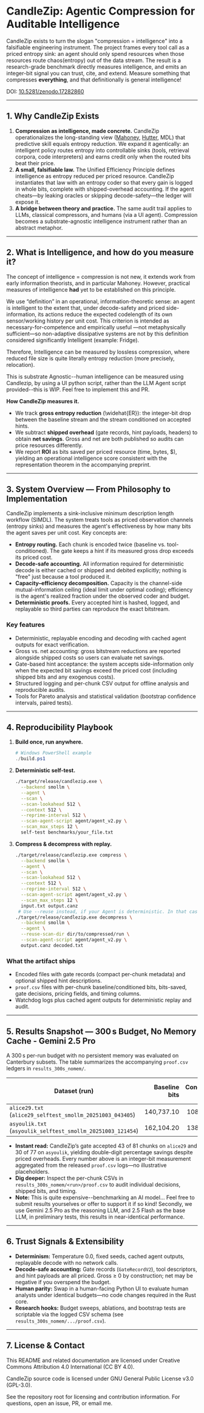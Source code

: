 # CandleZip: Agentic Compression for Auditable Intelligence

CandleZip exists to turn the slogan "compression = intelligence" into a falsifiable
engineering instrument. The project frames every tool call as a priced entropy sink:
an agent should only spend resources when those resources route chaos(entropy) out of
the data stream. The result is a research-grade benchmark directly measures intelligence, and emits an integer-bit
signal you can trust, cite, and extend. Measure something that compresses **everything**, and that definitionally is general intelligence!

DOI: [10.5281/zenodo.17282860](https://doi.org/10.5281/zenodo.17282860)

---

## 1. Why CandleZip Exists

1. **Compression as intelligence, made concrete.** CandleZip operationalizes the
   long-standing view ([Mahoney](https://mattmahoney.net/dc/dce.html#Section_14), [Hutter](https://www.hutter1.net/ai/uaibook.htm#oneline), MDL) that predictive skill equals entropy
   reduction. We expand it agentically: an intelligent policy routes entropy into
   controllable sinks (tools, retrieval corpora, code interpreters) and earns credit
   only when the routed bits beat their price. 
2. **A small, falsifiable law.** The Unified Efficiency Principle defines intelligence
   as entropy reduced per priced resource. CandleZip instantiates that law with an
   entropy coder so that every gain is logged in whole bits, complete with
   shipped-overhead accounting. If the agent cheats—by leaking oracles or skipping
   decode-safety—the ledger will expose it.
3. **A bridge between theory and practice.** The same audit trail applies to LLMs,
   classical compressors, and humans (via a UI agent). Compression becomes a
   substrate-agnostic intelligence instrument rather than an abstract metaphor.
---

## 2. What is Intelligence, and how do you measure it?

The concept of intelligence = compression is not new, it extends work from early information theorists, and in particular Mahoney.
However, practical measures of intelligence **had** yet to be established on this principle. 

We use “definition” in an operational, information-theoretic sense: an agent is
intelligent to the extent that, under decode-safety and priced side-information, its
actions reduce the expected codelength of its own sensor/working history per unit
cost. This criterion is intended as necessary-for-competence and empirically useful
—not metaphysically sufficient—so non-adaptive dissipative systems are not by this
definition considered significantly Intelligent (example: Fridge).

Therefore, Intelligence can be measured by lossless compression, where reduced file
size is quite literally entropy reduction (more precisely, relocation).

This is substrate Agnostic--human intelligence can be measured using Candlezip, by
using a UI python script, rather than the LLM Agent script provided--this is WIP.
Feel free to implement this and PR.

**How CandleZip measures it.**
- We track **gross entropy reduction** (\widehat{ER}): the integer-bit drop between
  the baseline stream and the stream conditioned on accepted hints.
- We subtract **shipped overhead** (gate records, hint payloads, headers) to obtain
  **net savings**. Gross and net are both published so audits can price resources
  differently.
- We report **ROI** as bits saved per priced resource (time, bytes, $), yielding an
  operational intelligence score consistent with the representation theorem in the
  accompanying preprint.

---

## 3. System Overview — From Philosophy to Implementation

CandleZip implements a sink-inclusive minimum description length workflow (SIMDL).
The system treats tools as priced observation channels (entropy sinks) and measures
the agent's effectiveness by how many bits the agent saves per unit cost. Key
concepts are:

- **Entropy routing.** Each chunk is encoded twice (baseline vs. tool-conditioned).
  The gate keeps a hint if its measured gross drop exceeds its priced cost.
- **Decode-safe accounting.** All information required for deterministic decode is
  either cached or shipped and debited explicitly; nothing is "free" just because a
  tool produced it.
- **Capacity–efficiency decomposition.** Capacity is the channel-side
  mutual-information ceiling (ideal limit under optimal coding); efficiency is the
  agent's realized fraction under the observed coder and budget.
- **Deterministic proofs.** Every accepted hint is hashed, logged, and replayable so
  third parties can reproduce the exact bitstream.

### Key features

- Deterministic, replayable encoding and decoding with cached agent outputs for
  exact verification.
- Gross vs. net accounting: gross bitstream reductions are reported alongside shipped
  costs so users can evaluate net savings.
- Gate-based hint acceptance: the system accepts side-information only when the
  expected bit savings exceed the priced cost (including shipped bits and any
  exogenous costs).
- Structured logging and per-chunk CSV output for offline analysis and reproducible
  audits.
- Tools for Pareto analysis and statistical validation (bootstrap confidence
  intervals, paired tests).

---

## 4. Reproducibility Playbook

1. **Build once, run anywhere.**
   ```powershell
   # Windows PowerShell example
   ./build.ps1
   ```
2. **Deterministic self-test.**
   ```bash
   ./target/release/candlezip.exe \
     --backend smollm \
     --agent \
     --scan \
     --scan-lookahead 512 \
     --context 512 \
     --reprime-interval 512 \
     --scan-agent-script agent/agent_v2.py \
     --scan_max_steps 12 \
     self-test benchmarks/your_file.txt
   ```
3. **Compress & decompress with replay.**
   ```bash
   ./target/release/candlezip.exe compress \
     --backend smollm \
     --agent \
     --scan \
     --scan-lookahead 512 \
     --context 512 \
     --reprime-interval 512 \
     --scan-agent-script agent/agent_v2.py \
     --scan_max_steps 12 \
     input.txt output.canz
    # Use --reuse instead, if your Agent is deterministic. In that case, no cache is needed to decompress!
   ./target/release/candlezip.exe decompress \
     --backend smollm \
     --agent \
     --reuse-scan-dir dir/to/compressed/run \
     --scan-agent-script agent/agent_v2.py \
     output.canz decoded.txt
   ```

### What the artifact ships

- Encoded files with gate records (compact per-chunk metadata) and optional shipped
  hint descriptions.
- `proof.csv` files with per-chunk baseline/conditioned bits, bits-saved, gate
  decisions, pricing fields, and timing columns.
- Watchdog logs plus cached agent outputs for deterministic replay and audit.

---

## 5. Results Snapshot — 300 s Budget, No Memory Cache - Gemini 2.5 Pro

A 300 s per-run budget with no persistent memory was evaluated on Canterbury
subsets. The table summarizes the accompanying `proof.csv` ledgers in
`results_300s_nomem/`.

| Dataset (run) | Baseline bits | Conditioned bits | Bits saved | % saved | Gate accept rate | Avg agent latency (ms) |
| --- | ---: | ---: | ---: | ---: | ---: | ---: |
| `alice29.txt` (`alice29_selftest_smollm_20251003_043405`) | 140,737.10 | 108,941.08 | 31,796.02 | 22.59% | 53.09% | 60,613.19 |
| `asyoulik.txt` (`asyoulik_selftest_smollm_20251003_121454`) | 162,104.20 | 138,540.06 | 23,564.14 | 14.54% | 38.96% | 48,325.10 |

- **Instant read:** CandleZip’s gate accepted 43 of 81 chunks on `alice29` and 30 of
  77 on `asyoulik`, yielding double-digit percentage savings despite priced
  overheads. Every number above is an integer-bit measurement aggregated from the
  released `proof.csv` logs—no illustrative placeholders.
- **Dig deeper:** Inspect the per-chunk CSVs in `results_300s_nomem/<run>/proof.csv`
  to audit individual decisions, shipped bits, and timing.
- **Note:** This is quite expensive--benchmarking an AI model... Feel free to submit results yourselves or offer to support it if so kind! Secondly, we use Gemini 2.5 Pro as the reasoning LLM, and 2.5 Flash as the base LLM, in preliminary tests, this results in near-identical performance.

---

## 6. Trust Signals & Extensibility

- **Determinism:** Temperature 0.0, fixed seeds, cached agent outputs, replayable
  decode with no network calls.
- **Decode-safe accounting:** Gate records (`GateRecordV2`), tool descriptors, and
  hint payloads are all priced. Gross ≥ 0 by construction; net may be negative if you
  overspend the budget.
- **Human parity:** Swap in a human-facing Python UI to evaluate human analysts under
  identical budgets—no code changes required in the Rust core.
- **Research hooks:** Budget sweeps, ablations, and bootstrap tests are scriptable via
  the logged CSV schema (see `results_300s_nomem/.../proof.csv`).

---

## 7. License & Contact

This README and related documentation are licensed under Creative Commons
Attribution 4.0 International (CC BY 4.0).

CandleZip source code is licensed under GNU General Public License v3.0 (GPL-3.0).

See the repository root for licensing and contribution information. For questions,
open an issue, PR, or email me.

